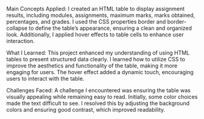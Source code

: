 Main Concepts Applied:
I created an HTML table to display assignment results, including modules, assignments, maximum marks, marks obtained, percentages, and grades. I used the CSS properties border and border-collapse to define the table’s appearance, ensuring a clean and organized look. Additionally, I applied hover effects to table cells to enhance user interaction.

What I Learned:
This project enhanced my understanding of using HTML tables to present structured data clearly. I learned how to utilize CSS to improve the aesthetics and functionality of the table, making it more engaging for users. The hover effect added a dynamic touch, encouraging users to interact with the table.

Challenges Faced:
A challenge I encountered was ensuring the table was visually appealing while remaining easy to read. Initially, some color choices made the text difficult to see. I resolved this by adjusting the background colors and ensuring good contrast, which improved readability.